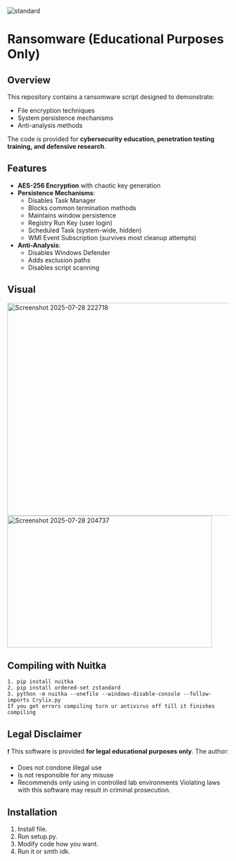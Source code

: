 
![standard](https://github.com/user-attachments/assets/a629bc06-634d-4c5b-b3e3-58df3dfec3b8)



# Ransomware (Educational Purposes Only)


## Overview
This repository contains a ransomware script designed to demonstrate:
- File encryption techniques
- System persistence mechanisms
- Anti-analysis methods

The code is provided for **cybersecurity education, penetration testing training, and defensive research**.

## Features
- **AES-256 Encryption** with chaotic key generation
- **Persistence Mechanisms**:
  - Disables Task Manager 
  - Blocks common termination methods
  - Maintains window persistence 
  - Registry Run Key (user login)
  - Scheduled Task (system-wide, hidden)
  - WMI Event Subscription (survives most cleanup attempts)
- **Anti-Analysis**:
  - Disables Windows Defender
  - Adds exclusion paths
  - Disables script scanning

## Visual

<img width="958" height="485" alt="Screenshot 2025-07-28 222718" src="https://github.com/user-attachments/assets/5278ed2a-a8ac-40e5-b612-cb24a5a514a4" />



<img width="466" height="300" alt="Screenshot 2025-07-28 204737" src="https://github.com/user-attachments/assets/8ebe3cee-8c05-4c78-ab51-151ec4437f61" />





## Compiling with Nuitka
```
1. pip install nuitka
2. pip install ordered-set zstandard
3. python -m nuitka --onefile --windows-disable-console --follow-imports Crylix.py
If you get errors compiling turn ur antivirus off till it finishes compiling
```


## Legal Disclaimer
❗ This software is provided **for legal educational purposes only**. The author:
- Does not condone illegal use
- Is not responsible for any misuse
- Recommends only using in controlled lab environments
Violating laws with this software may result in criminal prosecution.

## Installation
1. Install file.
2. Run setup.py.
3. Modify code how you want.
4. Run it or smth idk.
